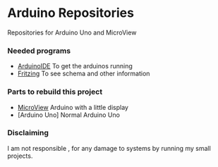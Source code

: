 # Arduino Repositories
Repositories for Arduino Uno and MicroView

### Needed programs
* [ArduinoIDE]	To get the arduinos running
* [Fritzing]	To see schema and other information

### Parts to rebuild this project
* [MicroView]	Arduino with a little display
* [Arduino Uno]	Normal Arduino Uno

### Disclaiming
I am not responsible , for any damage to systems by running my small projects.

[ArduinoIDE]: <https://www.arduino.cc/en/Main/Software>
[Fritzing]: <http://fritzing.org/download/>
[MicroView]: <https://www.sparkfun.com/products/12923>